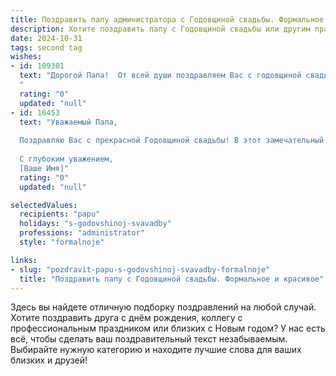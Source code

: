 ```yaml
---
title: Поздравить папу администратора с Годовщиной свадьбы. Формальное и красивое
description: Хотите поздравить папу с Годовщиной свадьбы или другим праздником? Наш ИИ создаст незабываемое поздравление, а вы обязательно выделитесь среди других.  
date: 2024-10-31
tags: second tag
wishes:
- id: 109301
  text: "Дорогой Папа!  От всей души поздравляем Вас с годовщиной свадьбы! Желаем Вам и Вашей супруге долгих лет совместной жизни, наполненных счастьем, любовью и взаимопониманием. Пусть Ваш семейный очаг всегда будет тёплым и уютным, а каждый день приносит радость и новые счастливые моменты.  С уважением и наилучшими пожеланиями.
  "
  rating: "0"
  updated: "null"
- id: 16453
  text: "Уважаемый Папа,
  
  Поздравляю Вас с прекрасной Годовщиной свадьбы! В этот замечательный день хочу от всего сердца пожелать Вам и маме продолжения счастья, любви и взаимопонимания. Ваш союз является примером для подражания, и я уверена, что в качестве администратора Вы продолжите демонстрировать высокий уровень ответственности и профессионализма. Пусть каждый день приносит Вам новые радостные моменты и успехи в работе. С праздником!
  
  С глубоким уважением,
  [Ваше Имя]"
  rating: "0"
  updated: "null"

selectedValues:
  recipients: "papu"
  holidays: "s-godovshinoj-svavadby"
  professions: "administrator"
  style: "formalnoje"

links:
- slug: "pozdravit-papu-s-godovshinoj-svavadby-formalnoje"
  title: "Поздравить папу с Годовщиной свадьбы. Формальное и красивое"
---
```


Здесь вы найдете отличную подборку поздравлений на любой случай.
Хотите поздравить друга с днём рождения, коллегу с профессиональным праздником или близких с Новым годом? У нас есть всё, чтобы сделать ваш поздравительный текст незабываемым. Выбирайте нужную категорию и находите лучшие слова для ваших близких и друзей!
